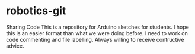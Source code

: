 # robotics-git
Sharing Code
This is a repository for Arduino sketches for students. 
I hope this is an easier format than what we were doing before. 
I need to work on code commenting and file labelling.
Always willing to receive contructive advice.
